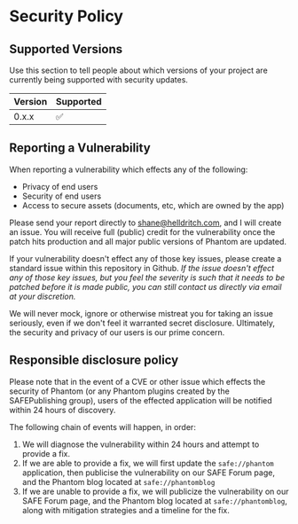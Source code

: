 # Security Policy

## Supported Versions

Use this section to tell people about which versions of your project are
currently being supported with security updates.

| Version | Supported          |
| ------- | ------------------ |
| 0.x.x   | :white_check_mark: |

## Reporting a Vulnerability

When reporting a vulnerability which effects any of the following:

* Privacy of end users
* Security of end users
* Access to secure assets (documents, etc, which are owned by the app)

Please send your report directly to shane@helldritch.com, and I will create an issue. You will receive full (public) credit for the vulnerability once the patch hits production and all major public versions of Phantom are updated.

If your vulnerability doesn't effect any of those key issues, please create a standard issue within this repository in Github. _If the issue doesn't effect any of those key issues, but you feel the severity is such that it needs to be patched before it is made public, you can still contact us directly via email at your discretion._

We will never mock, ignore or otherwise mistreat you for taking an issue seriously, even if we don't feel it warranted secret disclosure. Ultimately, the security and privacy of our users is our prime concern.

## Responsible disclosure policy

Please note that in the event of a CVE or other issue which effects the security of Phantom (or any Phantom plugins created by the SAFEPublishing group), users of the effected application will be notified within 24 hours of discovery.

The following chain of events will happen, in order:

1. We will diagnose the vulnerability within 24 hours and attempt to provide a fix.
2. If we are able to provide a fix, we will first update the `safe://phantom` application, then publicise the vulnerability on our SAFE Forum page, and the Phantom blog located at `safe://phantomblog`
3. If we are unable to provide a fix, we will publicize the vulnerability on our SAFE Forum page, and the Phantom blog located at `safe://phantomblog`, along with mitigation strategies and a timeline for the fix.